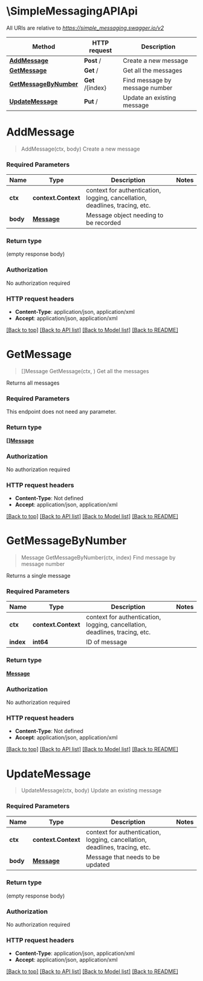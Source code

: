 # \SimpleMessagingAPIApi

All URIs are relative to *https://simple_messaging.swagger.io/v2*

Method | HTTP request | Description
------------- | ------------- | -------------
[**AddMessage**](SimpleMessagingAPIApi.md#AddMessage) | **Post** / | Create a new message
[**GetMessage**](SimpleMessagingAPIApi.md#GetMessage) | **Get** / | Get all the messages
[**GetMessageByNumber**](SimpleMessagingAPIApi.md#GetMessageByNumber) | **Get** /{index} | Find message by message number
[**UpdateMessage**](SimpleMessagingAPIApi.md#UpdateMessage) | **Put** / | Update an existing message


# **AddMessage**
> AddMessage(ctx, body)
Create a new message



### Required Parameters

Name | Type | Description  | Notes
------------- | ------------- | ------------- | -------------
 **ctx** | **context.Context** | context for authentication, logging, cancellation, deadlines, tracing, etc.
  **body** | [**Message**](Message.md)| Message object needing to be recorded | 

### Return type

 (empty response body)

### Authorization

No authorization required

### HTTP request headers

 - **Content-Type**: application/json, application/xml
 - **Accept**: application/json, application/xml

[[Back to top]](#) [[Back to API list]](../README.md#documentation-for-api-endpoints) [[Back to Model list]](../README.md#documentation-for-models) [[Back to README]](../README.md)

# **GetMessage**
> []Message GetMessage(ctx, )
Get all the messages

Returns all messages

### Required Parameters
This endpoint does not need any parameter.

### Return type

[**[]Message**](Message.md)

### Authorization

No authorization required

### HTTP request headers

 - **Content-Type**: Not defined
 - **Accept**: application/json, application/xml

[[Back to top]](#) [[Back to API list]](../README.md#documentation-for-api-endpoints) [[Back to Model list]](../README.md#documentation-for-models) [[Back to README]](../README.md)

# **GetMessageByNumber**
> Message GetMessageByNumber(ctx, index)
Find message by message number

Returns a single message

### Required Parameters

Name | Type | Description  | Notes
------------- | ------------- | ------------- | -------------
 **ctx** | **context.Context** | context for authentication, logging, cancellation, deadlines, tracing, etc.
  **index** | **int64**| ID of message | 

### Return type

[**Message**](Message.md)

### Authorization

No authorization required

### HTTP request headers

 - **Content-Type**: Not defined
 - **Accept**: application/json, application/xml

[[Back to top]](#) [[Back to API list]](../README.md#documentation-for-api-endpoints) [[Back to Model list]](../README.md#documentation-for-models) [[Back to README]](../README.md)

# **UpdateMessage**
> UpdateMessage(ctx, body)
Update an existing message



### Required Parameters

Name | Type | Description  | Notes
------------- | ------------- | ------------- | -------------
 **ctx** | **context.Context** | context for authentication, logging, cancellation, deadlines, tracing, etc.
  **body** | [**Message**](Message.md)| Message that needs to be updated | 

### Return type

 (empty response body)

### Authorization

No authorization required

### HTTP request headers

 - **Content-Type**: application/json, application/xml
 - **Accept**: application/json, application/xml

[[Back to top]](#) [[Back to API list]](../README.md#documentation-for-api-endpoints) [[Back to Model list]](../README.md#documentation-for-models) [[Back to README]](../README.md)

